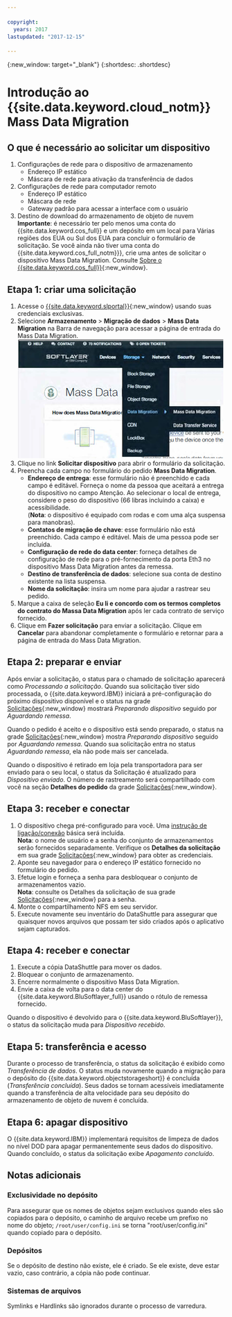 ```yaml
---

copyright:
  years: 2017
lastupdated: "2017-12-15"

---
```

{:new_window: target="_blank"}
{:shortdesc: .shortdesc}

# Introdução ao {{site.data.keyword.cloud_notm}} Mass Data Migration

## O que é necessário ao solicitar um dispositivo

1. Configurações de rede para o dispositivo de armazenamento
   - Endereço IP estático
   - Máscara de rede para ativação da transferência de dados
2. Configurações de rede para computador remoto
   - Endereço IP estático
   - Máscara de rede 
   - Gateway padrão para acessar a interface com o usuário
3. Destino de download do armazenamento de objeto de nuvem <br/>
   **Importante**: é necessário ter pelo menos uma conta do {{site.data.keyword.cos_full}} e um depósito em um local para Várias regiões dos EUA ou Sul dos EUA para concluir o formulário de solicitação. Se você ainda não tiver uma conta do {{site.data.keyword.cos_full_notm}}}, crie uma antes de solicitar o dispositivo Mass Data Migration. Consulte [Sobre o {{site.data.keyword.cos_full}}](https://console.bluemix.net/docs/services/cloud-object-storage/about-cos.html){:new_window}.

## Etapa 1: criar uma solicitação

1. Acesse o [{{site.data.keyword.slportal}}](https://control.softlayer.com/){:new_window} usando suas credenciais exclusivas.
2. Selecione **Armazenamento** > **Migração de dados** > **Mass Data Migration** na Barra de navegação para acessar a página de entrada do Mass Data Migration. <br/>
![Opção de serviço de transferência de dados no menu do Portal do cliente](/images/DTSinControlMenu.PNG) <br/>
3. Clique no link **Solicitar dispositivo** para abrir o formulário da solicitação.
4. Preencha cada campo no formulário do pedido **Mass Data Migration**.
   - **Endereço de entrega**: esse formulário não é preenchido e cada campo é editável. Forneça o nome da pessoa que aceitará a entrega do dispositivo no campo Atenção. Ao selecionar o local de entrega, considere o peso do dispositivo (66 libras incluindo a caixa) e acessibilidade. <br/> (**Nota**: o dispositivo é equipado com rodas e com uma alça suspensa para manobras).
   - **Contatos de migração de chave**: esse formulário não está preenchido. Cada campo é editável. Mais de uma pessoa pode ser incluída. 
   - **Configuração de rede do data center**: forneça detalhes de configuração de rede para o pré-fornecimento da porta Eth3 no dispositivo Mass Data Migration antes da remessa.
   - **Destino de transferência de dados**: selecione sua conta de destino existente na lista suspensa.
   - **Nome da solicitação**: insira um nome para ajudar a rastrear seu pedido.
5. Marque a caixa de seleção **Eu li e concordo com os termos completos do contrato do Massa Data Migration** após ler cada contrato de serviço fornecido.
6. Clique em **Fazer solicitação** para enviar a solicitação. Clique em **Cancelar** para abandonar completamente o formulário e retornar para a página de entrada do Mass Data Migration.


## Etapa 2: preparar e enviar

Após enviar a solicitação, o status para o chamado de solicitação aparecerá como *Processando a solicitação*. Quando sua solicitação tiver sido processada, o {{site.data.keyword.IBM}} iniciará a pré-configuração do próximo dispositivo disponível e o status na grade [Solicitações](https://control.softlayer.com/storage/mdms){:new_window} mostrará *Preparando dispositivo* seguido por *Aguardando remessa*.

Quando o pedido é aceito e o dispositivo está sendo preparado, o status na grade [Solicitações](https://control.softlayer.com/storage/mdms){:new_window} mostra *Preparando dispositivo* seguido por *Aguardando remessa*. Quando sua solicitação entra no status *Aguardando remessa*, ela não pode mais ser cancelada. 

Quando o dispositivo é retirado em loja pela transportadora para ser enviado para o seu local, o status da Solicitação é atualizado para *Dispositivo enviado*. O número de rastreamento será compartilhado com você na seção **Detalhes do pedido** da grade [Solicitações](https://control.softlayer.com/storage/mdms){:new_window}.


## Etapa 3: receber e conectar

1. O dispositivo chega pré-configurado para você. Uma [instrução de ligação/conexão](user-instructions.html) básica será incluída.<br/>
  **Nota**: o nome de usuário e a senha do conjunto de armazenamentos serão fornecidos separadamente. Verifique os **Detalhes da solicitação** em sua grade [Solicitações](https://control.softlayer.com/storage/mdms){:new_window} para obter as credenciais.
2. Aponte seu navegador para o endereço IP estático fornecido no formulário do pedido.
3. Efetue login e forneça a senha para desbloquear o conjunto de armazenamentos vazio. <br/>
   **Nota**: consulte os Detalhes da solicitação de sua grade [Solicitações](https://control.softlayer.com/storage/mdms){:new_window} para a senha.
4. Monte o compartilhamento NFS em seu servidor.
5. Execute novamente seu inventário do DataShuttle para assegurar que quaisquer novos arquivos que possam ter sido criados após o aplicativo sejam capturados.

## Etapa 4: receber e conectar
1. Execute a cópia DataShuttle para mover os dados.
2. Bloquear o conjunto de armazenamento.
3. Encerre normalmente o dispositivo Mass Data Migration.
4. Envie a caixa de volta para o data center do {{site.data.keyword.BluSoftlayer_full}} usando o rótulo de remessa fornecido.

Quando o dispositivo é devolvido para o {{site.data.keyword.BluSoftlayer}}, o status da solicitação muda para *Dispositivo recebido*. 

## Etapa 5: transferência e acesso

Durante o processo de transferência, o status da solicitação é exibido como *Transferência de dados*. O status muda novamente quando a migração para o depósito do {{site.data.keyword.objectstorageshort}} é concluída (*Transferência concluída*). Seus dados se tornam acessíveis imediatamente quando a transferência de alta velocidade para seu depósito do armazenamento de objeto de nuvem é concluída.

## Etapa 6: apagar dispositivo

O {{site.data.keyword.IBM}} implementará requisitos de limpeza de dados no nível DOD para apagar permanentemente seus dados do dispositivo. Quando concluído, o status da solicitação exibe *Apagamento concluído*.

## Notas adicionais

### Exclusividade no depósito

Para assegurar que os nomes de objetos sejam exclusivos quando eles são copiados para o depósito, o caminho de arquivo recebe um prefixo no nome do objeto; `/root/user/config.ini` se torna "root/user/config.ini" quando copiado para o depósito.

### Depósitos

Se o depósito de destino não existe, ele é criado.  Se ele existe, deve estar vazio, caso contrário, a cópia não pode continuar.  

### Sistemas de arquivos

Symlinks e Hardlinks são ignorados durante o processo de varredura.
